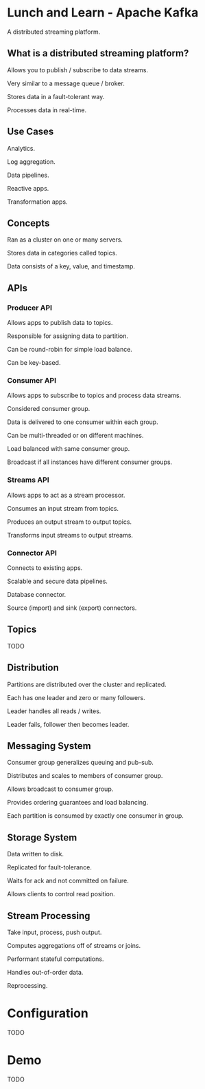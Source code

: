 # Lunch and Learn - Apache Kafka
A distributed streaming platform.

## What is a distributed streaming platform?
Allows you to publish / subscribe to data streams.

Very similar to a message queue / broker.

Stores data in a fault-tolerant way.

Processes data in real-time.

## Use Cases
Analytics.

Log aggregation.

Data pipelines.

Reactive apps.

Transformation apps.

## Concepts
Ran as a cluster on one or many servers.

Stores data in categories called topics.

Data consists of a key, value, and timestamp.

## APIs

### Producer API
Allows apps to publish data to topics.

Responsible for assigning data to partition.

Can be round-robin for simple load balance.

Can be key-based.

### Consumer API
Allows apps to subscribe to topics and process data streams.

Considered consumer group.

Data is delivered to one consumer within each group.

Can be multi-threaded or on different machines.

Load balanced with same consumer group.

Broadcast if all instances have different consumer groups.

### Streams API
Allows apps to act as a stream processor.

Consumes an input stream from topics.

Produces an output stream to output topics.

Transforms input streams to output streams.

### Connector API
Connects to existing apps.

Scalable and secure data pipelines.

Database connector.

Source (import) and sink (export) connectors.

## Topics
TODO

## Distribution
Partitions are distributed over the cluster and replicated.

Each has one leader and zero or many followers.

Leader handles all reads / writes.

Leader fails, follower then becomes leader.

## Messaging System
Consumer group generalizes queuing and pub-sub.

Distributes and scales to members of consumer group.

Allows broadcast to consumer group.

Provides ordering guarantees and load balancing.

Each partition is consumed by exactly one consumer in group.

## Storage System
Data written to disk.

Replicated for fault-tolerance.

Waits for ack and not committed on failure.

Allows clients to control read position.

## Stream Processing
Take input, process, push output.

Computes aggregations off of streams or joins.

Performant stateful computations.

Handles out-of-order data.

Reprocessing.

# Configuration
TODO

# Demo
TODO
